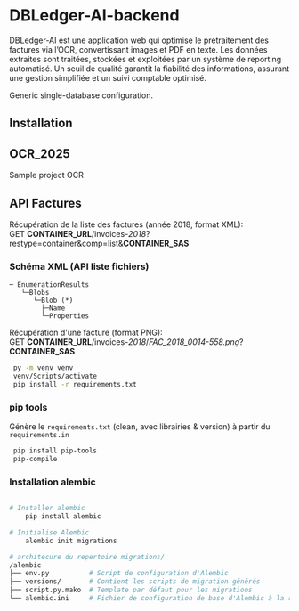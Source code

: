 # DBLedger-AI-backend
DBLedger-AI est une application web qui optimise le prétraitement des factures via l’OCR, convertissant images et PDF en texte. Les données extraites sont traitées, stockées et exploitées par un système de reporting automatisé. Un seuil de qualité garantit la fiabilité des informations, assurant une gestion simplifiée et un suivi comptable optimisé.

Generic single-database configuration.

## Installation
## OCR_2025
Sample project OCR

## API Factures

Récupération de la liste des factures (année 2018, format XML):  
GET **CONTAINER_URL**/invoices-_2018_?restype=container&comp=list&**CONTAINER_SAS**
### Schéma XML (API liste fichiers)
```text
─ EnumerationResults
   └─Blobs
      └─Blob (*)
        ├─Name
        └─Properties
```
Récupération d'une facture (format PNG):  
GET **CONTAINER_URL**/invoices-_2018_/_FAC_2018_0014-558.png_?**CONTAINER_SAS**

```bash
 py -m venv venv
 venv/Scripts/activate
 pip install -r requirements.txt
```

### pip tools
Génère le `requirements.txt` (clean, avec librairies & version) à partir du `requirements.in`
```bash
 pip install pip-tools
 pip-compile
```

### Installation alembic

```bash

# Installer alembic
    pip install alembic

# Initialise Alembic
    alembic init migrations

# architecure du repertoire migrations/
/alembic
├── env.py          # Script de configuration d'Alembic
├── versions/       # Contient les scripts de migration générés
├── script.py.mako  # Template par défaut pour les migrations
└── alembic.ini     # Fichier de configuration de base d'Alembic à la racine 
```